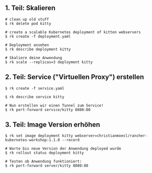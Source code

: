 ## 1. Teil: Skalieren
```
# clean up old stuff
$ rk delete pod kitty

# create a scalable Kubernetes deployment of kitten webservers
$ rk create -f deployment.yaml

# Deployment ansehen
$ rk describe deployment kitty

# Skaliere deine Anwendung 
$ rk scale --replicas=3 deployment kitty
```

## 2. Teil: Service ("Virtuellen Proxy") erstellen 
```
$ rk create -f service.yaml

$ rk describe service kitty

# Nun erstellen wir einen Tunnel zum Service!
$ rk port-forward service/kitty 8080:80
```

## 3. Teil: Image Version erhöhen
```
$ rk set image deployment kitty webserver=christianmoesl/rancher-kubernetes-workshop:1.1.0 --record

# Warte bis neue Version der Anwendung deployed wurde
$ rk rollout status deployment kitty

# Testen ob Anwendung funktioniert:
$ rk port-forward server/kitty 8080:80
```

